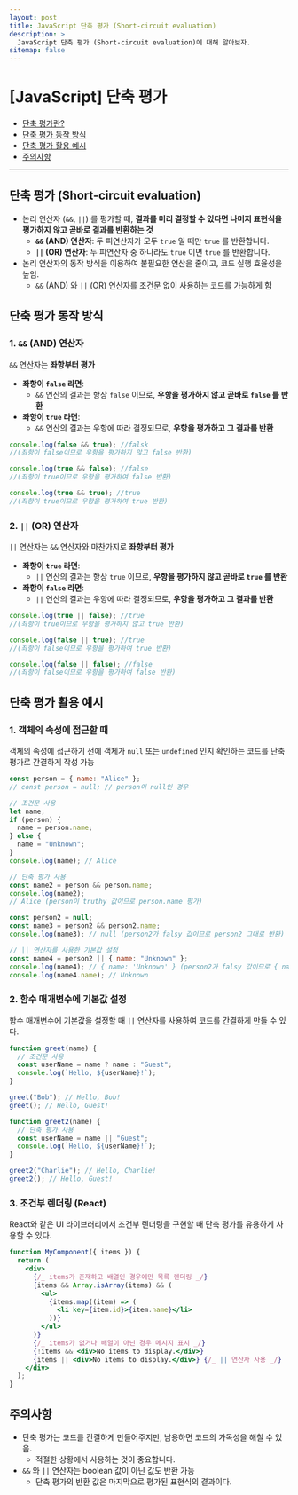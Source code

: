 ```yaml
---
layout: post
title: JavaScript 단축 평가 (Short-circuit evaluation)
description: >
  JavaScript 단축 평가 (Short-circuit evaluation)에 대해 알아보자.
sitemap: false
---
```


# [JavaScript] 단축 평가

- [단축 평가란?](#단축-평가란)
- [단축 평가 동작 방식](#단축-평가-동작-방식)
- [단축 평가 활용 예시](#단축-평가-활용-예시)
- [주의사항](#주의사항)

---

## 단축 평가 (Short-circuit evaluation)

- 논리 연산자 (`&&`, `||`) 를 평가할 때, **결과를 미리 결정할 수 있다면 나머지 표현식을 평가하지 않고 곧바로 결과를 반환하는 것**
  - **`&&` (AND) 연산자**: 두 피연산자가 모두 `true` 일 때만 `true` 를 반환합니다.
  - **`||` (OR) 연산자**: 두 피연산자 중 하나라도 `true` 이면 `true` 를 반환합니다.
- 논리 연산자의 동작 방식을 이용하여 불필요한 연산을 줄이고, 코드 실행 효율성을 높임.
  - `&&` (AND) 와 `||` (OR) 연산자를 조건문 없이 사용하는 코드를 가능하게 함

## 단축 평가 동작 방식

### 1. `&&` (AND) 연산자

`&&` 연산자는 **좌항부터 평가**

- **좌항이 `false` 라면**:
  - `&&` 연산의 결과는 항상 `false` 이므로, **우항을 평가하지 않고 곧바로 `false` 를 반환**
- **좌항이 `true` 라면**:
  - `&&` 연산의 결과는 우항에 따라 결정되므로, **우항을 평가하고 그 결과를 반환**

```javascript
console.log(false && true); //falsk
//(좌항이 false이므로 우항을 평가하지 않고 false 반환)

console.log(true && false); //false
//(좌항이 true이므로 우항을 평가하여 false 반환)

console.log(true && true); //true
//(좌항이 true이므로 우항을 평가하여 true 반환)
```

### 2. `||` (OR) 연산자

`||` 연산자는 `&&` 연산자와 마찬가지로 **좌항부터 평가**

- **좌항이 `true` 라면**:
  - `||` 연산의 결과는 항상 `true` 이므로, **우항을 평가하지 않고 곧바로 `true` 를 반환**
- **좌항이 `false` 라면**:
  - `||` 연산의 결과는 우항에 따라 결정되므로, **우항을 평가하고 그 결과를 반환**

```javascript
console.log(true || false); //true
//(좌항이 true이므로 우항을 평가하지 않고 true 반환)

console.log(false || true); //true
//(좌항이 false이므로 우항을 평가하여 true 반환)

console.log(false || false); //false
//(좌항이 false이므로 우항을 평가하여 false 반환)
```

## 단축 평가 활용 예시

### 1. 객체의 속성에 접근할 때

객체의 속성에 접근하기 전에 객체가 `null` 또는 `undefined` 인지 확인하는 코드를 단축 평가로 간결하게 작성 가능

```javascript
const person = { name: "Alice" };
// const person = null; // person이 null인 경우

// 조건문 사용
let name;
if (person) {
  name = person.name;
} else {
  name = "Unknown";
}
console.log(name); // Alice

// 단축 평가 사용
const name2 = person && person.name;
console.log(name2);
// Alice (person이 truthy 값이므로 person.name 평가)

const person2 = null;
const name3 = person2 && person2.name;
console.log(name3); // null (person2가 falsy 값이므로 person2 그대로 반환)

// || 연산자를 사용한 기본값 설정
const name4 = person2 || { name: "Unknown" };
console.log(name4); // { name: 'Unknown' } (person2가 falsy 값이므로 { name: 'Unknown' } 반환)
console.log(name4.name); // Unknown
```

### 2. 함수 매개변수에 기본값 설정

함수 매개변수에 기본값을 설정할 때 `||` 연산자를 사용하여 코드를 간결하게 만들 수 있다.

```javascript
function greet(name) {
  // 조건문 사용
  const userName = name ? name : "Guest";
  console.log(`Hello, ${userName}!`);
}

greet("Bob"); // Hello, Bob!
greet(); // Hello, Guest!

function greet2(name) {
  // 단축 평가 사용
  const userName = name || "Guest";
  console.log(`Hello, ${userName}!`);
}

greet2("Charlie"); // Hello, Charlie!
greet2(); // Hello, Guest!
```

### 3. 조건부 렌더링 (React)

React와 같은 UI 라이브러리에서 조건부 렌더링을 구현할 때 단축 평가를 유용하게 사용할 수 있다.

```jsx
function MyComponent({ items }) {
  return (
    <div>
      {/_ items가 존재하고 배열인 경우에만 목록 렌더링 _/}
      {items && Array.isArray(items) && (
        <ul>
          {items.map((item) => (
            <li key={item.id}>{item.name}</li>
          ))}
        </ul>
      )}
      {/_ items가 없거나 배열이 아닌 경우 메시지 표시 _/}
      {!items && <div>No items to display.</div>}
      {items || <div>No items to display.</div>} {/_ || 연산자 사용 _/}
    </div>
  );
}
```

## 주의사항

- 단축 평가는 코드를 간결하게 만들어주지만, 남용하면 코드의 가독성을 해칠 수 있음.
  - 적절한 상황에서 사용하는 것이 중요합니다.
- `&&` 와 `||` 연산자는 boolean 값이 아닌 값도 반환 가능
  - 단축 평가의 반환 값은 마지막으로 평가된 표현식의 결과이다.
